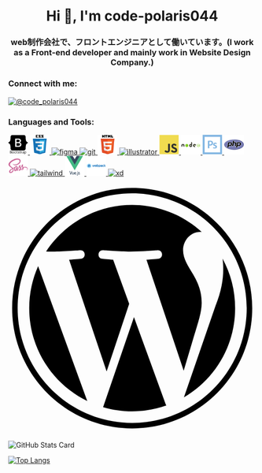 <h1 align="center">Hi 👋, I'm code-polaris044</h1>
<h3 align="center">web制作会社で、フロントエンジニアとして働いています。(I work as a Front-end developer and mainly work in Website Design Company.)</h3>

<h3 align="left">Connect with me:</h3>
<p align="left">
<a href="https://twitter.com/@code_polaris044" target="blank"><img align="center" src="https://raw.githubusercontent.com/rahuldkjain/github-profile-readme-generator/master/src/images/icons/Social/twitter.svg" alt="@code_polaris044" height="30" width="40" /></a>
</p>

<h3 align="left">Languages and Tools:</h3>
<p align="left"> <a href="https://getbootstrap.com" target="_blank" rel="noreferrer"> <img src="https://raw.githubusercontent.com/devicons/devicon/master/icons/bootstrap/bootstrap-plain-wordmark.svg" alt="bootstrap" width="40" height="40"/> </a> <a href="https://www.w3schools.com/css/" target="_blank" rel="noreferrer"> <img src="https://raw.githubusercontent.com/devicons/devicon/master/icons/css3/css3-original-wordmark.svg" alt="css3" width="40" height="40"/> </a> <a href="https://www.figma.com/" target="_blank" rel="noreferrer"> <img src="https://www.vectorlogo.zone/logos/figma/figma-icon.svg" alt="figma" width="40" height="40"/> </a> <a href="https://git-scm.com/" target="_blank" rel="noreferrer"> <img src="https://www.vectorlogo.zone/logos/git-scm/git-scm-icon.svg" alt="git" width="40" height="40"/> </a> <a href="https://www.w3.org/html/" target="_blank" rel="noreferrer"> <img src="https://raw.githubusercontent.com/devicons/devicon/master/icons/html5/html5-original-wordmark.svg" alt="html5" width="40" height="40"/> </a> <a href="https://www.adobe.com/in/products/illustrator.html" target="_blank" rel="noreferrer"> <img src="https://www.vectorlogo.zone/logos/adobe_illustrator/adobe_illustrator-icon.svg" alt="illustrator" width="40" height="40"/> </a> <a href="https://developer.mozilla.org/en-US/docs/Web/JavaScript" target="_blank" rel="noreferrer"> <img src="https://raw.githubusercontent.com/devicons/devicon/master/icons/javascript/javascript-original.svg" alt="javascript" width="40" height="40"/> </a> <a href="https://nodejs.org" target="_blank" rel="noreferrer"> <img src="https://raw.githubusercontent.com/devicons/devicon/master/icons/nodejs/nodejs-original-wordmark.svg" alt="nodejs" width="40" height="40"/> </a> <a href="https://www.photoshop.com/en" target="_blank" rel="noreferrer"> <img src="https://raw.githubusercontent.com/devicons/devicon/master/icons/photoshop/photoshop-line.svg" alt="photoshop" width="40" height="40"/> </a> <a href="https://www.php.net" target="_blank" rel="noreferrer"> <img src="https://raw.githubusercontent.com/devicons/devicon/master/icons/php/php-original.svg" alt="php" width="40" height="40"/> </a> <a href="https://sass-lang.com" target="_blank" rel="noreferrer"> <img src="https://raw.githubusercontent.com/devicons/devicon/master/icons/sass/sass-original.svg" alt="sass" width="40" height="40"/> </a> <a href="https://tailwindcss.com/" target="_blank" rel="noreferrer"> <img src="https://www.vectorlogo.zone/logos/tailwindcss/tailwindcss-icon.svg" alt="tailwind" width="40" height="40"/> </a> <a href="https://vuejs.org/" target="_blank" rel="noreferrer"> <img src="https://raw.githubusercontent.com/devicons/devicon/master/icons/vuejs/vuejs-original-wordmark.svg" alt="vuejs" width="40" height="40"/> </a> <a href="https://webpack.js.org" target="_blank" rel="noreferrer"> <img src="https://raw.githubusercontent.com/devicons/devicon/d00d0969292a6569d45b06d3f350f463a0107b0d/icons/webpack/webpack-original-wordmark.svg" alt="webpack" width="40" height="40"/> </a> <a href="https://www.adobe.com/products/xd.html" target="_blank" rel="noreferrer"> <img src="https://cdn.worldvectorlogo.com/logos/adobe-xd.svg" alt="xd" width="40" height="40"/> </a> </p>
<svg xmlns="http://www.w3.org/2000/svg" viewBox="0 0 512 512"><!--! Font Awesome Pro 6.4.0 by @fontawesome - https://fontawesome.com License - https://fontawesome.com/license (Commercial License) Copyright 2023 Fonticons, Inc. --><path d="M61.7 169.4l101.5 278C92.2 413 43.3 340.2 43.3 256c0-30.9 6.6-60.1 18.4-86.6zm337.9 75.9c0-26.3-9.4-44.5-17.5-58.7-10.8-17.5-20.9-32.4-20.9-49.9 0-19.6 14.8-37.8 35.7-37.8.9 0 1.8.1 2.8.2-37.9-34.7-88.3-55.9-143.7-55.9-74.3 0-139.7 38.1-177.8 95.9 5 .2 9.7.3 13.7.3 22.2 0 56.7-2.7 56.7-2.7 11.5-.7 12.8 16.2 1.4 17.5 0 0-11.5 1.3-24.3 2l77.5 230.4L249.8 247l-33.1-90.8c-11.5-.7-22.3-2-22.3-2-11.5-.7-10.1-18.2 1.3-17.5 0 0 35.1 2.7 56 2.7 22.2 0 56.7-2.7 56.7-2.7 11.5-.7 12.8 16.2 1.4 17.5 0 0-11.5 1.3-24.3 2l76.9 228.7 21.2-70.9c9-29.4 16-50.5 16-68.7zm-139.9 29.3l-63.8 185.5c19.1 5.6 39.2 8.7 60.1 8.7 24.8 0 48.5-4.3 70.6-12.1-.6-.9-1.1-1.9-1.5-2.9l-65.4-179.2zm183-120.7c.9 6.8 1.4 14 1.4 21.9 0 21.6-4 45.8-16.2 76.2l-65 187.9C426.2 403 468.7 334.5 468.7 256c0-37-9.4-71.8-26-102.1zM504 256c0 136.8-111.3 248-248 248C119.2 504 8 392.7 8 256 8 119.2 119.2 8 256 8c136.7 0 248 111.2 248 248zm-11.4 0c0-130.5-106.2-236.6-236.6-236.6C125.5 19.4 19.4 125.5 19.4 256S125.6 492.6 256 492.6c130.5 0 236.6-106.1 236.6-236.6z"/></svg>


![GitHub Stats Card](https://github-readme-stats.vercel.app/api?username=code-polaris044&count_private=true&theme=algolia)

[![Top Langs](https://github-readme-stats.vercel.app/api/top-langs/?username=code-polaris044&hide_progress=true)](https://github.com/anuraghazra/github-readme-stats)
